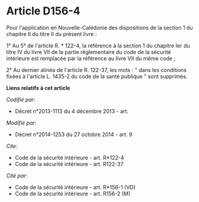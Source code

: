 # Article D156-4

Pour l'application en Nouvelle-Calédonie des dispositions de la section 1 du chapitre II du titre II du présent livre : 

1° Au 5° de l'article R. * 122-4, la référence à la section 1 du chapitre Ier du titre IV du livre VII de la partie
réglementaire du code de la sécurité intérieure est remplacée par la référence au livre VII du même code ; 

2° Au dernier alinéa de l'article R. 122-37, les mots : " dans les conditions fixées à l'article L. 1435-2 du code de la
santé publique " sont supprimés.

**Liens relatifs à cet article**

_Codifié par_:

  - Décret n°2013-1113 du 4 décembre 2013 - art.

_Modifié par_:

  - Décret n°2014-1253 du 27 octobre 2014 - art. 9

_Cite_:

  - Code de la sécurité intérieure - art. R*122-4
  - Code de la sécurité intérieure - art. R122-37

_Cité par_:

  - Code de la sécurité intérieure - art. R*156-1 (VD)
  - Code de la sécurité intérieure - art. R156-2 (M)
